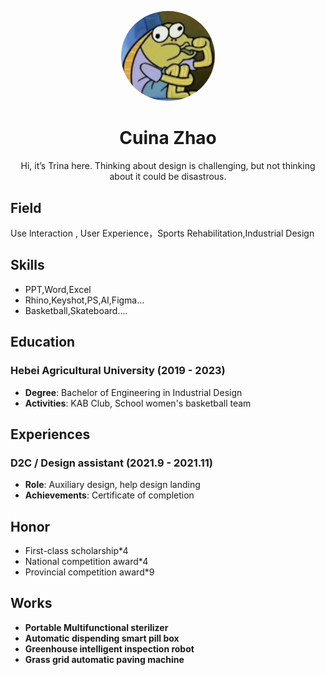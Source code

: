 <p align="center">
  <img width="150" src="https://github.com/wengstA/fab_hw/blob/main/_media/zcn.jpg?raw=true" alt="赵翠娜" style="border-radius:50%;">
</p>

<h1 align="center">Cuina Zhao</h1>

<p align="center">
  Hi, it’s Trina here. Thinking about design is challenging, but not thinking about it could be disastrous.
</p>

## Field
Use lnteraction , User Experience，Sports Rehabilitation,Industrial Design

## Skills
- PPT,Word,Excel
- Rhino,Keyshot,PS,AI,Figma...
- Basketball,Skateboard....

## Education
### Hebei Agricultural University (2019 - 2023)
- **Degree**: Bachelor of Engineering in Industrial Design
- **Activities**: KAB Club, School women's basketball team

## Experiences
### D2C / Design assistant (2021.9 - 2021.11)
- **Role**: Auxiliary design, help design landing
- **Achievements**: Certificate of completion
  

## Honor
- First-class scholarship*4
- National competition award*4
- Provincial competition award*9


## Works
- **Portable Multifunctional sterilizer**
- **Automatic dispending smart pill box**
- **Greenhouse intelligent inspection robot**
- **Grass grid automatic paving machine**





